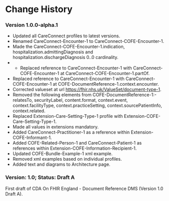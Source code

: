 # Change History #

### Version 1.0.0-alpha.1 ###

 - Updated all CareConnect profiles to latest versions.
 - Renamed CareConnect-Encounter-1 to CareConnect-COFE-Encounter-1.
 - Made the CareConnect-COFE-Encounter-1.indication,  hospitalization.admittingDiagnosis and hospitalization.dischargeDiagnosis 0..0 cardinality.
 -  - Replaced reference to CareConnect-Encounter-1 with CareConnect-COFE-Encounter-1 at CareConnect-COFE-Encounter-1.partOf.
 - Replaced reference to CareConnect-Encounter-1 with CareConnect-COFE-Encounter-1 at COFE-DocumentReference-1.context.encounter.
 - Corrected valueset at url https://fhir.nhs.uk/ValueSet/document-type-1.
 - Removed the following elements from COFE-DocumentReference-1:- relatesTo, securityLabel, content.format, context.event, context.facilityType, context.practiceSetting, context.sourcePatientInfo, context.related.
 - Replaced Extension-Care-Setting-Type-1 profile with Extension-COFE-Care-Setting-Type-1.
 - Made all values in extensions mandatory.
 - Added CareConnect-Practitioner-1 as a reference within Extension-COFE-Informant-1.
 - Added COFE-Related-Person-1 and CareConnect-Patient-1 as references within Extension-COFE-Information-Recipient-1.
 - Updated COFE-Bundle-Example-1 xml example.
 - Removed xml examples based on individual profiles. 
 - Added text and diagrams to Architecture page. 

### Version: 1.0; Status: Draft A #

First draft of CDA On FHIR England - Document Reference DMS (Version 1.0 Draft A).








